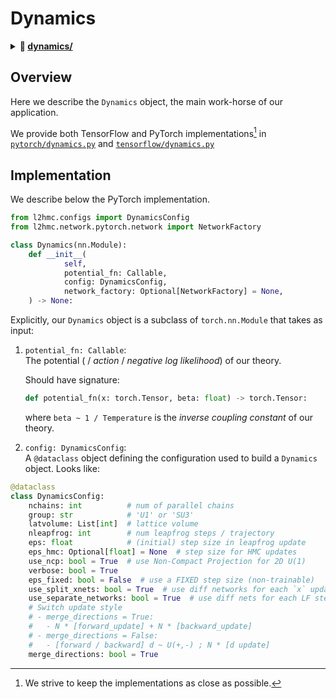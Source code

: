 # Dynamics

<!-- <details open><summary><b>Organization: </b></summary> -->

<details closed> <summary> <b> 📂 <a
href="https://github.com/saforem2/l2hmc-qcd/tree/main/src/l2hmc/dynamics">
dynamics/ </a></b></summary>

 - 🐍 [\_\_init\_\_.py](__init__.py)
 - 🐍 [dynamics.py](./dynamics.py)
 - 📂 [__pytorch__/](./pytorch)
   - 🐍 [\_\_init\_\_.py](pytorch/__init__.py)
   - 🐍 [dynamics.py](pytorch/dynamics.py)
 - 📂 [__tensorflow__/](./tensorflow)
   - 🐍 [\_\_init\_\_.py](tensorflow/__init__.py)
   - 🐍 [dynamics.py](tensorflow/dynamics.py)
</details>


## Overview

Here we describe the `Dynamics` object, the main work-horse of our
application.

We provide both TensorFlow and PyTorch implementations[^1] in
[`pytorch/dynamics.py`](./pytorch/dynamics.py) and
[`tensorflow/dynamics.py`](./tensorflow/dynamics.py)

## Implementation

We describe below the PyTorch implementation.

```python
from l2hmc.configs import DynamicsConfig
from l2hmc.network.pytorch.network import NetworkFactory

class Dynamics(nn.Module):
    def __init__(
            self,
            potential_fn: Callable,
            config: DynamicsConfig,
            network_factory: Optional[NetworkFactory] = None,
    ) -> None:
```

Explicitly, our `Dynamics` object is a subclass of `torch.nn.Module` that
takes as input:

1. `potential_fn: Callable`:  
  The potential ( / _action_ / _negative log likelihood_) of our theory.  

   Should have signature:
   ```python
   def potential_fn(x: torch.Tensor, beta: float) -> torch.Tensor:
   ```

   where `beta ~ 1 / Temperature` is the _inverse coupling constant_ of
   our theory.

2. `config: DynamicsConfig`:  
  A `@dataclass` object defining the configuration used to build
  a `Dynamics` object. Looks like:  
  ```python
  @dataclass
  class DynamicsConfig:
      nchains: int          # num of parallel chains
      group: str            # 'U1' or 'SU3'
      latvolume: List[int]  # lattice volume
      nleapfrog: int        # num leapfrog steps / trajectory
      eps: float            # (initial) step size in leapfrog update
      eps_hmc: Optional[float] = None  # step size for HMC updates
      use_ncp: bool = True  # use Non-Compact Projection for 2D U(1)
      verbose: bool = True
      eps_fixed: bool = False  # use a FIXED step size (non-trainable)
      use_split_xnets: bool = True  # use diff networks for each `x` update
      use_separate_networks: bool = True  # use diff nets for each LF step
      # Switch update style
      # - merge_directions = True:
      #   - N * [forward_update] + N * [backward_update]
      # - merge_directions = False:
      #   - [forward / backward] d ~ U(+,-) ; N * [d update]
      merge_directions: bool = True
  ```

  





[^1]: We strive to keep the implementations as close as possible.
